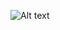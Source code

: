 ![Alt text]([https://assets.digitalocean.com/articles/alligator/boo.svg](https://media.discordapp.net/attachments/1039190735469162586/1191990987589947412/Screenshot_2024-01-03_131930.png?ex=65a7731d&is=6594fe1d&hm=37cbbfed7374dc7fa09340ab8515c2c281f390f8f3f44122cc95807a20ec280e&=&format=webp&quality=lossless&width=1193&height=671)https://media.discordapp.net/attachments/1039190735469162586/1191990987589947412/Screenshot_2024-01-03_131930.png?ex=65a7731d&is=6594fe1d&hm=37cbbfed7374dc7fa09340ab8515c2c281f390f8f3f44122cc95807a20ec280e&=&format=webp&quality=lossless&width=1193&height=671 "a title")
